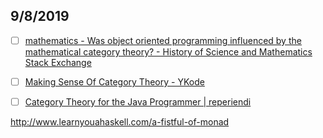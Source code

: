 ## 9/8/2019

- [ ] [mathematics - Was object oriented programming influenced by the mathematical category theory? - History of Science and Mathematics Stack Exchange](https://hsm.stackexchange.com/questions/630/was-object-oriented-programming-influenced-by-the-mathematical-category-theory)


- [ ] [Making Sense Of Category Theory - YKode](https://ykode.id/making-sense-of-category-theory-6f901e39fa3c)


- [ ] [Category Theory for the Java Programmer | reperiendi](https://reperiendi.wordpress.com/2007/11/03/category-theory-for-the-java-programmer/)




http://www.learnyouahaskell.com/a-fistful-of-monad
